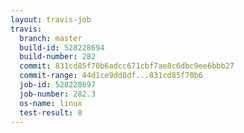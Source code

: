 ```yaml
---
layout: travis-job
travis:
  branch: master
  build-id: 528228694
  build-number: 282
  commit: 831cd85f70b6adcc671cbf7ae8c6dbc9ee6bbb27
  commit-range: 44d1ce9dd8df...831cd85f70b6
  job-id: 528228697
  job-number: 282.3
  os-name: linux
  test-result: 0
---
```

